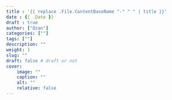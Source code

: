 ```yaml
---
title : '{{ replace .File.ContentBaseName "-" " " | title }}'
date : {{ .Date }}
draft : true
author: ["Ozan"]
categories: [""]
tags: [""]
description: ""
weight: 1
slug: ""
draft: false # draft or not
cover:
    image: ""
    caption: ""
    alt: ""
    relative: false
---
```

